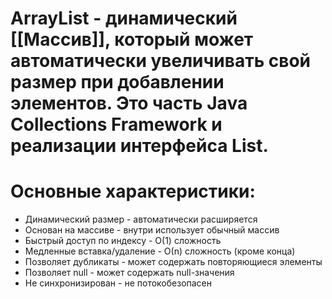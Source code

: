 # ArrayList - динамический [[Массив]], который может автоматически увеличивать свой размер при добавлении элементов. Это часть Java Collections Framework и реализации интерфейса List.

# Основные характеристики:
- Динамический размер - автоматически расширяется
- Основан на массиве - внутри использует обычный массив
- Быстрый доступ по индексу - О(1) сложность
- Медленные вставка/удаление - О(n) сложность (кроме конца)
- Позволяет дубликаты - может содержать повторяющиеся элементы
- Позволяет null - может содержать null-значения
- Не синхронизирован - не потокобезопасен